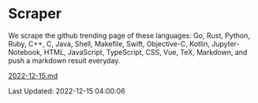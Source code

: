 # Scraper

We scrape the github trending page of these languages: Go, Rust, Python, Ruby, C++, C, Java, Shell, Makefile, Swift, Objective-C, Kotlin, Jupyter-Notebook, HTML, JavaScript, TypeScript, CSS, Vue, TeX, Markdown, and push a markdown result everyday.

[2022-12-15.md](https://github.com/yangwenmai/github-trending-backup/blob/master/2022-12-15.md)

Last Updated: 2022-12-15 04:00:06